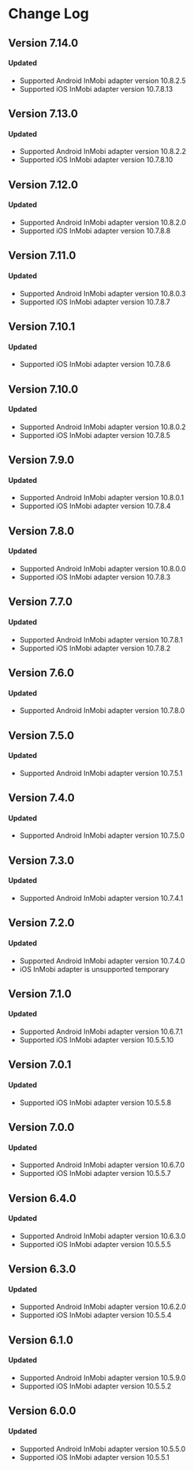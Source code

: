 # Change Log

## Version 7.14.0

#### Updated

* Supported Android InMobi adapter version 10.8.2.5
* Supported iOS InMobi adapter version 10.7.8.13

## Version 7.13.0

#### Updated

* Supported Android InMobi adapter version 10.8.2.2
* Supported iOS InMobi adapter version 10.7.8.10

## Version 7.12.0

#### Updated

* Supported Android InMobi adapter version 10.8.2.0
* Supported iOS InMobi adapter version 10.7.8.8

## Version 7.11.0

#### Updated

* Supported Android InMobi adapter version 10.8.0.3
* Supported iOS InMobi adapter version 10.7.8.7

## Version 7.10.1

#### Updated

* Supported iOS InMobi adapter version 10.7.8.6

## Version 7.10.0

#### Updated

* Supported Android InMobi adapter version 10.8.0.2
* Supported iOS InMobi adapter version 10.7.8.5

## Version 7.9.0

#### Updated

* Supported Android InMobi adapter version 10.8.0.1
* Supported iOS InMobi adapter version 10.7.8.4

## Version 7.8.0

#### Updated

* Supported Android InMobi adapter version 10.8.0.0
* Supported iOS InMobi adapter version 10.7.8.3

## Version 7.7.0

#### Updated

* Supported Android InMobi adapter version 10.7.8.1
* Supported iOS InMobi adapter version 10.7.8.2

## Version 7.6.0

#### Updated

* Supported Android InMobi adapter version 10.7.8.0

## Version 7.5.0

#### Updated

* Supported Android InMobi adapter version 10.7.5.1

## Version 7.4.0

#### Updated

* Supported Android InMobi adapter version 10.7.5.0

## Version 7.3.0

#### Updated

* Supported Android InMobi adapter version 10.7.4.1

## Version 7.2.0

#### Updated

* Supported Android InMobi adapter version 10.7.4.0
* iOS InMobi adapter is unsupported temporary

## Version 7.1.0

#### Updated

* Supported Android InMobi adapter version 10.6.7.1
* Supported iOS InMobi adapter version 10.5.5.10

## Version 7.0.1

#### Updated

* Supported iOS InMobi adapter version 10.5.5.8

## Version 7.0.0

#### Updated

* Supported Android InMobi adapter version 10.6.7.0
* Supported iOS InMobi adapter version 10.5.5.7

## Version 6.4.0

#### Updated

* Supported Android InMobi adapter version 10.6.3.0
* Supported iOS InMobi adapter version 10.5.5.5

## Version 6.3.0

#### Updated

* Supported Android InMobi adapter version 10.6.2.0
* Supported iOS InMobi adapter version 10.5.5.4

## Version 6.1.0

#### Updated

* Supported Android InMobi adapter version 10.5.9.0
* Supported iOS InMobi adapter version 10.5.5.2

## Version 6.0.0

#### Updated

* Supported Android InMobi adapter version 10.5.5.0
* Supported iOS InMobi adapter version 10.5.5.1
